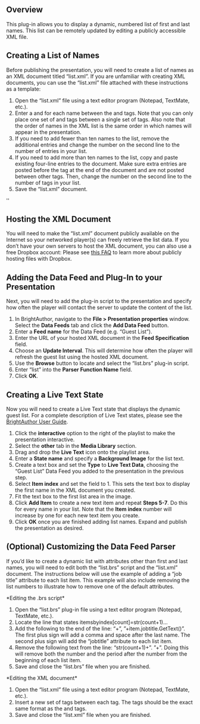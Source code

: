 Overview
--------
<p>This plug-in allows you to display a dynamic, numbered list of first and last names. This list can be remotely updated by editing a publicly accessible XML file. </p>

Creating a List of Names
------------------------

<p>Before publishing the presentation, you will need to create a list of names as an XML document titled “list.xml”. If you are unfamiliar with creating XML documents, you can use the “list.xml” file attached with these instructions as a template:</p>
<ol>
<li>Open the “list.xml” file using a text editor program (Notepad, TextMate, etc.).</li>
<li>Enter a <firstname> and <lastname> for each name between the <customer> and </customer> tags. Note that you can only place one set of <firstname> and <lastname> tags between a single set of <customer> tags. Also note that the order of names in the XML list is the same order in which names will appear in the presentation.</li>
<li>If you need to add fewer than ten names to the list, remove the additional <customer> </customer> entries and change the <list total=”10”> number on the second line to the number of <customer> entries in your list.</li>
<li>If you need to add more than ten names to the list, copy and paste existing four-line <customer> </customer> entries to the document. Make sure extra entries are posted before the </list> tag at the end of the document and are not posted between other <customer> </customer> tags. Then, change the <list total=”10”> number on the second line to the number of <customer> tags in your list.</li>
<li>Save the “list.xml” document.</li>
</ol>

'<firstname>'

Hosting the XML Document
------------------------
<p>You will need to make the “list.xml” document publicly available on the Internet so your networked player(s) can freely retrieve the list data. If you don’t have your own servers to host the XML document, you can also use a free Dropbox account: Please see <a href ="http://support.brightsign.biz/entries/21003508-Can-I-use-a-Dropbox-account-with-my-BrightSign">this FAQ</a> to learn more about publicly hosting files with Dropbox.</p>

Adding the Data Feed and Plug-In to your Presentation
------------------------------------------------------
<p>Next, you will need to add the plug-in script to the presentation and specify how often the player will contact the server to update the content of the list.</p>
<ol>
<li>In BrightAuthor, navigate to the <strong>File > Presentation properties</strong> window. Select the <strong>Data Feeds</strong> tab and click the <strong>Add Data Feed</strong> button.</li>
<li>Enter a <strong>Feed name</strong> for the Data Feed (e.g. “Guest List”).</li>
<li>Enter the URL of your hosted XML document in the <strong>Feed Specification</strong> field.</li>
<li>Choose an <strong>Update Interval</strong>. This will determine how often the player will refresh the guest list using the hosted XML document.</li>
<li>Use the <strong>Browse</strong> button to locate and select the “list.brs” plug-in script.</li>
<li>Enter “list” into the <strong>Parser Function Name</strong> field.</li>
<li>Click <strong>OK</strong>.</li>
</ol>

Creating a Live Text State
--------------------------
<p>Now you will need to create a Live Text state that displays the dynamic guest list. For a complete description of Live Text states, please see the <a href="http://support.brightsign.biz/entries/314526-brightsign-user-guides-troubleshooting">BrightAuthor User Guide</a>.</p>
<ol>
<li>Click the <strong>interactive</strong> option to the right of the playlist to make the presentation interactive.</li>
<li>Select the <strong>other</strong> tab in the <strong>Media Library</strong> section.</li>
<li>Drag and drop the <strong>Live Text</strong> icon onto the playlist area.</li>
<li>Enter a <strong>State name</strong> and specify a <strong>Background Image</strong> for the list text.</li>
<li>Create a text box and set the <strong>Type</strong> to <strong>Live Text Data</strong>, choosing the “Guest List” Data Feed you added to the presentation in the previous step.</li>
<li>Select <strong>Item index</strong> and set the field to 1. This sets the text box to display the first name in the XML document you created.</li>
<li>Fit the text box to the first list area in the image.</li>
<li>Click <strong>Add Item</strong> to create a new text item and repeat <strong>Steps 5-7</strong>. Do this for every name in your list. Note that the <strong>Item index</strong> number will increase by one for each new text item you create.</li>
<li>Click <strong>OK</strong> once you are finished adding list names. Expand and publish the presentation as desired.</li>
</ol>

(Optional) Customizing the Data Feed Parser
-------------------------------------------
<p>If you’d like to create a dynamic list with attributes other than first and last names, you will need to edit both the “list.brs” script and the “list.xml” document. The instructions below will use the example of adding a “job title” attribute to each list item. This example will also include removing the list numbers to illustrate how to remove one of the default attributes.</p>
<p> </p>
*Editing the .brs script*
<ol>
<li>Open the “list.brs” plug-in file using a text editor program (Notepad, TextMate, etc.).</li>
<li>Locate the line that states itemsbyindex[count]=str(count+1)…</li>
<li>Add the following to the end of the line: “+”, ”+item.jobtitle.GetText()”. The first plus sign will add a comma and space after the last name. The second plus sign will add the “jobtitle” attribute to each list item.</li>
<li>Remove the following text from the line: “str(count+1)+”. ”+”. Doing this will remove both the number and the period after the number from the beginning of each list item.</li>
<li>Save and close the “list.brs” file when you are finished.</li>
</ol>
<p> </p>
*Editing the XML document*
<ol>
<li>Open the “list.xml” file using a text editor program (Notepad, TextMate, etc.).</li>
<li>Insert a new set of <jobtitle> </jobtitle> tags between each <customer> </customer> tag. The <jobtitle> tags should be the exact same format as the <firstname> </firstname> and <lastname> </lastname> tags.</li>
<li>Save and close the “list.xml” file when you are finished.</li>
</ol>



